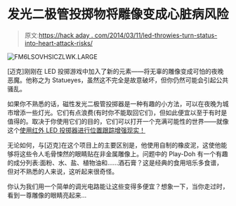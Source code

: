 # 发光二极管投掷物将雕像变成心脏病风险

> 原文:[https://hack aday . com/2014/03/11/led-throwies-turn-status-into-heart-attack-risks/](https://hackaday.com/2014/03/11/led-throwies-turn-statues-into-heart-attack-risks/)

![FM6LSOVHSICZLWK.LARGE](../Images/70e840c0ec69721df3aa59cd9925f2f2.png)

[迈克]刚刚在 LED 投掷游戏中加入了新的元素——将无辜的雕像变成可怕的夜晚恶魔。他称之为 Statueyes，虽然这不完全是故意破坏，但你仍然可能会引起公共骚乱。

如果你不熟悉的话，磁性发光二极管投掷器是一种有趣的小方法，可以在夜晚为城市增添一些灯光。它们有点浪费(有时你不能取回它们)，但如此便宜以至于有时是值得的。取决于你使用它们的目的，它们可以打开一个充满可能性的世界——就像这个[使用红外 LED 投掷器进行位置跟踪增强现实！](http://hackaday.com/2009/12/30/location-tracking-using-ir-throwies/)

无论如何，与[迈克]在这个项目上的主要区别是，他使用自制的橡皮泥，这使他能够将这些令人毛骨悚然的眼睛贴在非金属雕像上。问题中的 Play-Doh 有一个有趣的成分列表:面粉、水、盐、植物油和……酒石膏？这是经典的食用培乐多食谱，但对不熟悉的人来说，这听起来很奇怪。

你认为我们用一个简单的调光电路能让这些变得多便宜？想象一下，当你走过时，看到一尊雕像的眼睛亮起来…